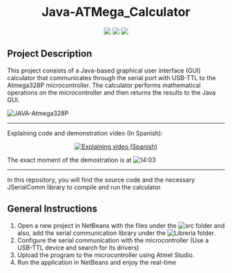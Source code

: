 <h1 align="center"> Java-ATMega_Calculator </h1>

<p align="center">
  <img src="https://img.shields.io/badge/Frontend-Java-orange"/> 
  <img src="https://img.shields.io/badge/Backend-C%20(Atmel%20Studio)-blue" />
  <img src="https://img.shields.io/badge/Microcontroller-Atmega328p-53e9dc" />
</p>

## Project Description

This project consists of a Java-based graphical user interface (GUI) calculator that communicates through the serial port with USB-TTL to the Atmega328P microcontroller. The calculator performs mathematical operations on the microcontroller and then returns the results to the Java GUI.

![JAVA-Atmega328P](https://github.com/JosueCordero/Java-ATMega_Calculator/assets/97249861/006febfd-be38-4b54-97a9-93875903182f)

---
Explaining code and demonstration video (In Spanish):

<p align="center">
  <a href="https://youtu.be/SWOTswg0R6U">
    <img src="https://markdown-videos.vercel.app/youtube/SWOTswg0R6U" alt="Explaining video (Spanish)" />
  </a>  
</p>

The exact moment of the demostration is at ![14:03](https://youtu.be/SWOTswg0R6U?t=843)

---

In this repository, you will find the source code and the necessary JSerialComm library to compile and run the calculator. 

## General Instructions

1. Open a new project in NetBeans with the files under the ![src folder](https://github.com/JosueCordero/Java-ATMega_Calculator/tree/main/Calculadora_v_commSerial/src/calculadora_v_commserial) and also, add the serial communication  library under the ![Libreria folder](https://github.com/JosueCordero/Java-ATMega_Calculator/tree/main/Calculadora_v_commSerial/Librerias).
2. Configure the serial communication with the microcontroller (Use a USB-TTL device and search for its drivers)
3. Upload the program to the microcontroller using Atmel Studio.
4. Run the application in NetBeans and enjoy the real-time

